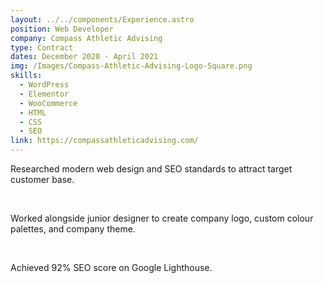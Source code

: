 ```yaml
---
layout: ../../components/Experience.astro
position: Web Developer
company: Compass Athletic Advising
type: Contract
dates: December 2020 - April 2021
img: /Images/Compass-Athletic-Advising-Logo-Square.png
skills:
  - WordPress
  - Elementor
  - WooCommerce
  - HTML
  - CSS
  - SEO
link: https://compassathleticadvising.com/
---
```

Researched modern web design and SEO standards to attract
target customer base.

<br />

Worked alongside junior designer to create company logo,
custom colour palettes, and company theme.

<br />

Achieved 92% SEO score on Google Lighthouse.
